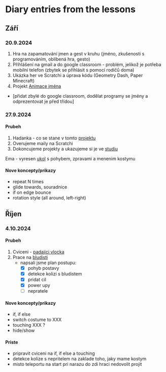 # Diary entries from the lessons

## Září

### 20.9.2024

1. Hra na zapamatování jmen a gest v kruhu (jméno, zkušenosti s programováním, oblíbená hra, gesto)
2. Příhlášení na gmail a do google classroom - problém, jelikož je potřeba mobilní telefon (zbytek se přihlásit s pomocí rodičů doma)
3. Ukázka her ve Scratchi a úprava kódu (Geometry Dash, Paper Minecraft)
4. Projekt [Animace jména](https://scratch.mit.edu/projects/1070435542/)
+ [přidat zbylé do google classroom, dodělat programy se jmény a odprezentovat je před třídou]

### 27.9.2024

#### Prubeh

1. Hadanka - co se stane v tomto [projektu](https://scratch.mit.edu/projects/1072836400/)
2. Overujeme maily na Scratchi
3. Dokoncujeme projekty a ukazujeme si je ve [studiu](https://scratch.mit.edu/studios/35682881) 

Ema - vyresen [ukol](https://scratch.mit.edu/projects/1073608761) s pohybem, zpravami a menenim kostymu

#### Nove koncepty/prikazy
- repeat N times
- glide towards, souradnice
- if on edge bounce
- rotation style (all around, left-right)

## Říjen

### 4.10.2024

#### Prubeh

1. Cviceni - [padajici vlocka](https://scratch.mit.edu/projects/1076697332/)
2. Prace na [bludisti](https://scratch.mit.edu/projects/1073646704/)
    - napsali jsme plan postupu:
      - [x] pohyb postavy
      - [x] detekce kolizi s bludistem
      - [x] pridat cil
      - [x] power upy
      - [ ] nepratele

#### Nove koncepty/prikazy

- if, if else
- switch costume to XXX
- touching XXX ?
- hide/show

#### Priste

- pripravit cviceni na if, if else a touching
- detekce kolize s nepritelem na zaklade toho, jaky mame kostym
- misto teleportu na start pri narazu do zdi hraci nedovolit projit